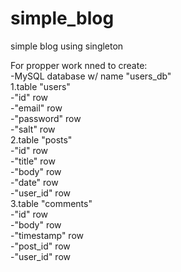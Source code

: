 # simple_blog
simple blog using singleton


For propper work nned to create: <br>
-MySQL database w/ name "users_db" <br>
  1.table "users" <br>
    -"id" row <br>
    -"email" row <br>
    -"password" row <br>
    -"salt" row <br>
  2.table "posts" <br>
    -"id" row <br>
    -"title" row <br>
    -"body" row <br>
    -"date" row <br>
    -"user_id" row <br>
  3.table "comments" <br>
    -"id" row <br>
    -"body" row <br>
    -"timestamp" row <br>
    -"post_id" row <br>
    -"user_id" row <br>
